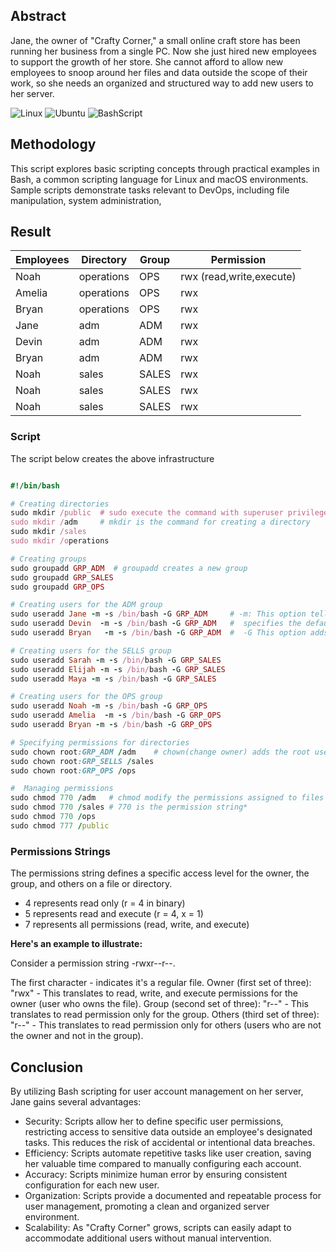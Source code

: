 ## Abstract
Jane, the owner of "Crafty Corner," a small online craft store has been running her business from a single PC. Now she just hired new employees to support the growth of her store. She cannot afford to allow new employees to snoop around her files and data outside the scope of their work, so she needs an organized and structured way to add new users to her server.

![Linux](https://img.shields.io/badge/Linux-000?style=for-the-badge&logo=linux&logoColor=FCC624)
![Ubuntu](https://img.shields.io/badge/Ubuntu-35495E?style=for-the-badge&logo=ubuntu&logoColor=2CA5E0)
![BashScript](https://img.shields.io/badge/bash%20script-0101?style=flat&logo=gnubash&logoColor=%23FFFFFF&labelColor=%23000000)

## Methodology
This script explores basic scripting concepts through practical examples in Bash, a common scripting language for Linux and macOS environments. Sample scripts demonstrate tasks relevant to DevOps, including file manipulation, system administration,

## Result

| Employees | Directory  | Group       | Permission |
|-----------|------------|-------------|------------|
|Noah       | operations | OPS         |   rwx (read,write,execute)      |
|Amelia     | operations | OPS         |   rwx      |
|Bryan      | operations | OPS         |   rwx      |
|Jane       | adm        | ADM         |   rwx      |
|Devin      | adm        | ADM         |   rwx      |
|Bryan      | adm        | ADM         |   rwx      |
|Noah       | sales      | SALES       |   rwx      |
|Noah       | sales      | SALES       |   rwx      |
|Noah       | sales      | SALES       |   rwx      |


### Script
The script below creates the above infrastructure 

```ruby

#!/bin/bash

# Creating directories
sudo mkdir /public  # sudo execute the command with superuser privileges
sudo mkdir /adm     # mkdir is the command for creating a directory
sudo mkdir /sales
sudo mkdir /operations

# Creating groups
sudo groupadd GRP_ADM  # groupadd creates a new group
sudo groupadd GRP_SALES
sudo groupadd GRP_OPS

# Creating users for the ADM group
sudo useradd Jane -m -s /bin/bash -G GRP_ADM     # -m: This option tells useradd to create a home directory for the new user. The home directory will be created with the same name as the username.
sudo useradd Devin  -m -s /bin/bash -G GRP_ADM   #  specifies the default shell for the new user 
sudo useradd Bryan   -m -s /bin/bash -G GRP_ADM  #  -G This option adds the new user to a group

# Creating users for the SELLS group
sudo useradd Sarah -m -s /bin/bash -G GRP_SALES
sudo useradd Elijah -m -s /bin/bash -G GRP_SALES
sudo useradd Maya -m -s /bin/bash -G GRP_SALES

# Creating users for the OPS group 
sudo useradd Noah -m -s /bin/bash -G GRP_OPS
sudo useradd Amelia  -m -s /bin/bash -G GRP_OPS
sudo useradd Bryan -m -s /bin/bash -G GRP_OPS

# Specifying permissions for directories
sudo chown root:GRP_ADM /adm    # chown(change owner) adds the root user as owner of the ADM group 
sudo chown root:GRP_SELLS /sales
sudo chown root:GRP_OPS /ops

#  Managing permissions
sudo chmod 770 /adm   # chmod modify the permissions assigned to files and directories in the system.
sudo chmod 770 /sales # 770 is the permission string*  
sudo chmod 770 /ops
sudo chmod 777 /public

```
### Permissions Strings
The permissions string defines a specific access level for the owner, the group, and others on a file or directory.

- 4 represents read only (r = 4 in binary)
- 5 represents read and execute (r = 4, x = 1)
- 7 represents all permissions (read, write, and execute)

**Here's an example to illustrate:**

Consider a permission string -rwxr--r--.

The first character - indicates it's a regular file.
Owner (first set of three): "rwx" - This translates to read, write, and execute permissions for the owner (user who owns the file).
Group (second set of three): "r--" - This translates to read permission only for the group.
Others (third set of three): "r--" - This translates to read permission only for others (users who are not the owner and not in the group).

## Conclusion
By utilizing Bash scripting for user account management on her server, Jane gains several advantages:

- Security: Scripts allow her to define specific user permissions, restricting access to sensitive data outside an employee's designated tasks. This reduces the risk of accidental or intentional data breaches.
- Efficiency: Scripts automate repetitive tasks like user creation, saving her valuable time compared to manually configuring each account.
- Accuracy: Scripts minimize human error by ensuring consistent configuration for each new user.
- Organization: Scripts provide a documented and repeatable process for user management, promoting a clean and organized server environment.
- Scalability: As "Crafty Corner" grows, scripts can easily adapt to accommodate additional users without manual intervention.
